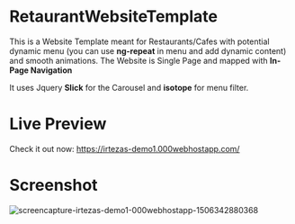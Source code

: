 # RetaurantWebsiteTemplate

This is a Website Template meant for Restaurants/Cafes with potential dynamic menu (you can use **ng-repeat** in menu and add dynamic content) and smooth animations.
The Website is Single Page and mapped with **In-Page Navigation**

It uses Jquery **Slick** for the Carousel and **isotope** for menu filter.

# Live Preview

Check it out now: https://irtezas-demo1.000webhostapp.com/

# Screenshot

![screencapture-irtezas-demo1-000webhostapp-1506342880368](https://user-images.githubusercontent.com/28251351/30808681-e829c220-a220-11e7-9aa1-0ca0bb16e14f.png)
